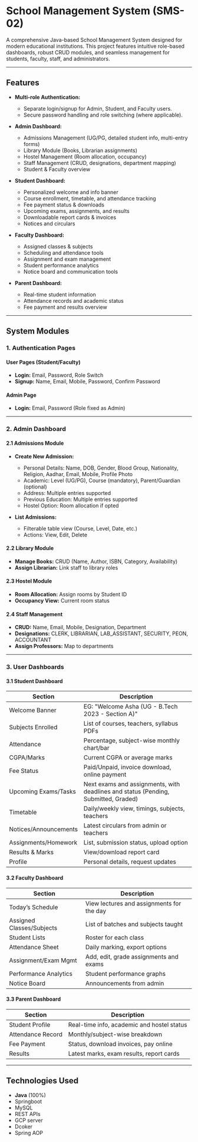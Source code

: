# School Management System (SMS-02)

A comprehensive Java-based School Management System designed for modern educational institutions. This project features intuitive role-based dashboards, robust CRUD modules, and seamless management for students, faculty, staff, and administrators.

---

## Features

- **Multi-role Authentication:**  
  - Separate login/signup for Admin, Student, and Faculty users.
  - Secure password handling and role switching (where applicable).

- **Admin Dashboard:**  
  - Admissions Management (UG/PG, detailed student info, multi-entry forms)
  - Library Module (Books, Librarian assignments)
  - Hostel Management (Room allocation, occupancy)
  - Staff Management (CRUD, designations, department mapping)
  - Student & Faculty overview

- **Student Dashboard:**  
  - Personalized welcome and info banner
  - Course enrollment, timetable, and attendance tracking
  - Fee payment status & downloads
  - Upcoming exams, assignments, and results
  - Downloadable report cards & invoices
  - Notices and circulars

- **Faculty Dashboard:**  
  - Assigned classes & subjects
  - Scheduling and attendance tools
  - Assignment and exam management
  - Student performance analytics
  - Notice board and communication tools

- **Parent Dashboard:**  
  - Real-time student information
  - Attendance records and academic status
  - Fee payment and results overview

---

## System Modules

### 1. Authentication Pages

#### User Pages (Student/Faculty)
- **Login:** Email, Password, Role Switch
- **Signup:** Name, Email, Mobile, Password, Confirm Password

#### Admin Page
- **Login:** Email, Password (Role fixed as Admin)

---

### 2. Admin Dashboard

#### 2.1 Admissions Module
- **Create New Admission:**  
  - Personal Details: Name, DOB, Gender, Blood Group, Nationality, Religion, Aadhar, Email, Mobile, Profile Photo
  - Academic: Level (UG/PG), Course (mandatory), Parent/Guardian (optional)
  - Address: Multiple entries supported
  - Previous Education: Multiple entries supported
  - Hostel Option: Room allocation if opted

- **List Admissions:**  
  - Filterable table view (Course, Level, Date, etc.)
  - Actions: View, Edit, Delete

#### 2.2 Library Module
- **Manage Books:** CRUD (Name, Author, ISBN, Category, Availability)
- **Assign Librarian:** Link staff to library roles

#### 2.3 Hostel Module
- **Room Allocation:** Assign rooms by Student ID
- **Occupancy View:** Current room status

#### 2.4 Staff Management
- **CRUD:** Name, Email, Mobile, Designation, Department
- **Designations:** CLERK, LIBRARIAN, LAB_ASSISTANT, SECURITY, PEON, ACCOUNTANT
- **Assign Professors:** Map to departments

---

### 3. User Dashboards

#### 3.1 Student Dashboard

| Section               | Description                                                                                 |
|-----------------------|---------------------------------------------------------------------------------------------|
| Welcome Banner        | EG: "Welcome Asha (UG - B.Tech 2023 - Section A)"                                          |
| Subjects Enrolled     | List of courses, teachers, syllabus PDFs                                                    |
| Attendance            | Percentage, subject-wise monthly chart/bar                                                  |
| CGPA/Marks            | Current CGPA or average marks                                                              |
| Fee Status            | Paid/Unpaid, invoice download, online payment                                              |
| Upcoming Exams/Tasks  | Next exams and assignments, with deadlines and status (Pending, Submitted, Graded)         |
| Timetable             | Daily/weekly view, timings, subjects, teachers                                             |
| Notices/Announcements | Latest circulars from admin or teachers                                                    |
| Assignments/Homework  | List, submission status, upload option                                                     |
| Results & Marks       | View/download report card                                                                  |
| Profile               | Personal details, request updates                                                          |

#### 3.2 Faculty Dashboard

| Section                  | Description                                          |
|--------------------------|------------------------------------------------------|
| Today’s Schedule         | View lectures and assignments for the day            |
| Assigned Classes/Subjects| List of batches and subjects taught                  |
| Student Lists            | Roster for each class                                |
| Attendance Sheet         | Daily marking, export options                        |
| Assignment/Exam Mgmt     | Add, edit, grade assignments and exams               |
| Performance Analytics    | Student performance graphs                           |
| Notice Board             | Announcements from admin                             |

#### 3.3 Parent Dashboard

| Section            | Description                                 |
|--------------------|---------------------------------------------|
| Student Profile    | Real-time info, academic and hostel status  |
| Attendance Record  | Monthly/subject-wise breakdown              |
| Fee Payment        | Status, download invoices, pay online       |
| Results            | Latest marks, exam results, report cards    |

---

## Technologies Used

- **Java** (100%)
- Springboot
- MySQL
- REST APIs
- GCP server
- Dcoker
- Spring AOP
  


